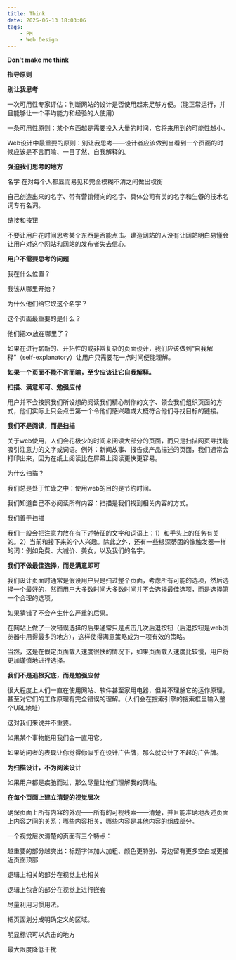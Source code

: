 ```yaml
---
title: Think
date: 2025-06-13 18:03:06
tags: 
    - PM
    - Web Design
---
```


**Don't make me think**

**指导原则**

**别让我思考**

一次可用性专家评估：判断网站的设计是否使用起来足够方便。（能正常运行，并且能够让一个平均能力和经验的人使用）

一条可用性原则：某个东西越是需要投入大量的时间，它将来用到的可能性越小。

Web设计中最重要的原则：别让我思考——设计者应该做到当看到一个页面的时候应该是不言而喻、一目了然、自我解释的。

**强迫我们思考的地方**

名字 在对每个人都显而易见和完全模糊不清之间做出权衡

自己创造出来的名字、带有营销倾向的名字、具体公司有关的名字和生僻的技术名词专有名词。

链接和按钮

不要让用户花时间思考某个东西是否能点击。建造网站的人没有让网站明白易懂会让用户对这个网站和网站的发布者失去信心。

**用户不需要思考的问题**

我在什么位置？

我该从哪里开始？

为什么他们给它取这个名字？

这个页面最重要的是什么？

他们把xx放在哪里了？

如果在进行崭新的、开拓性的或非常复杂的页面设计，我们应该做到“自我解释”（self-explanatory）让用户只需要花一点时间便能理解。

**如果一个页面不能不言而喻，至少应该让它自我解释。**

**扫描、满意即可、勉强应付**

用户并不会按照我们所设想的阅读我们精心制作的文字、领会我们组织页面的方式，他们实际上只会点击第一个令他们感兴趣或大概符合他们寻找目标的链接。

**我们不是阅读，而是扫描**

关于web使用，人们会花极少的时间来阅读大部分的页面，而只是扫描网页寻找能吸引注意力的文字或词语。例外：新闻故事、报告或产品描述的页面，我们通常会打印出来，因为在纸上阅读比在屏幕上阅读更快更容易。

为什么扫描？

我们总是处于忙碌之中：使用web的目的是节约时间。

我们知道自己不必阅读所有内容：扫描是我们找到相关内容的方式。

我们善于扫描

我们一般会把注意力放在有下述特征的文字和词语上：1）和手头上的任务有关的。2）当前和接下来的个人兴趣。除此之外，还有一些根深蒂固的像触发器一样的词：例如免费、大减价、美女，以及我们的名字。

**我们不做最佳选择，而是满意即可**

我们设计页面时通常是假设用户只是扫过整个页面，考虑所有可能的选项，然后选择一个最好的，然而用户大多数时间大多数时间并不会选择最佳选项，而是选择第一个合理的选项。

如果猜错了不会产生什么严重的后果。

在网站上做了一次错误选择的后果通常只是点击几次后退按钮（后退按钮是web浏览器中用得最多的地方），这样使得满意策略成为一项有效的策略。

当然，这是在假定页面载入速度很快的情况下，如果页面载入速度比较慢，用户将更加谨慎地进行选择。

**我们不是追根究底，而是勉强应付**

很大程度上人们一直在使用网站、软件甚至家用电器，但并不理解它的运作原理，甚至对它们的工作原理有完全错误的理解。（人们会在搜索引擎的搜索框里输入整个URL地址）

这对我们来说并不重要。

如果某个事物能用我们会一直用它。

如果访问者的表现让你觉得你似乎在设计广告牌，那么就设计了不起的广告牌。

**为扫描设计，不为阅读设计**

如果用户都是疾驰而过，那么尽量让他们理解我的网站。

**在每个页面上建立清楚的视觉层次**

确保页面上所有内容的外观——所有的可视线索——清楚，并且能准确地表述页面上内容之间的关系：哪些内容相关，哪些内容是其他内容的组成部分。

一个视觉层次清楚的页面有三个特点：

越重要的部分越突出：标题字体加大加粗、颜色更特别、旁边留有更多空白或更接近页面顶部

逻辑上相关的部分在视觉上也相关

逻辑上包含的部分在视觉上进行嵌套

尽量利用习惯用法。

把页面划分成明确定义的区域。

明显标识可以点击的地方

最大限度降低干扰